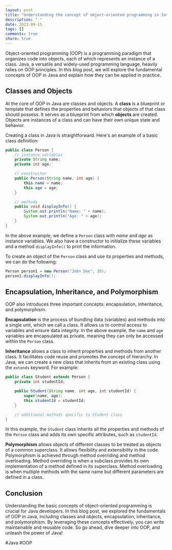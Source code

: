 ```yaml
---
layout: post
title: "Understanding the concept of object-oriented programming in Java"
description: " "
date: 2023-09-15
tags: []
comments: true
share: true
---
```


Object-oriented programming (OOP) is a programming paradigm that organizes code into objects, each of which represents an instance of a class. Java, a versatile and widely-used programming language, heavily relies on OOP principles. In this blog post, we will explore the fundamental concepts of OOP in Java and explain how they can be applied in practice.

## Classes and Objects

At the core of OOP in Java are classes and objects. A **class** is a blueprint or template that defines the properties and behaviors that objects of that class should possess. It serves as a blueprint from which **objects** are created. Objects are instances of a class and can have their own unique state and behavior.

Creating a class in Java is straightforward. Here's an example of a basic class definition:

```java
public class Person {
    // instance variables
    private String name;
    private int age;

    // constructor
    public Person(String name, int age) {
        this.name = name;
        this.age = age;
    }

    // methods
    public void displayInfo() {
        System.out.println("Name: " + name);
        System.out.println("Age: " + age);
    }
}
```

In the above example, we define a `Person` class with *name* and *age* as instance variables. We also have a constructor to initialize these variables and a method `displayInfo()` to print the information.

To create an object of the `Person` class and use its properties and methods, we can do the following:

```java
Person person1 = new Person("John Doe", 30);
person1.displayInfo();
```

## Encapsulation, Inheritance, and Polymorphism

OOP also introduces three important concepts: encapsulation, inheritance, and polymorphism.

**Encapsulation** is the process of bundling data (variables) and methods into a single unit, which we call a class. It allows us to control access to variables and ensure data integrity. In the above example, the `name` and `age` variables are encapsulated as private, meaning they can only be accessed within the `Person` class.

**Inheritance** allows a class to inherit properties and methods from another class. It facilitates code reuse and promotes the concept of hierarchy. In Java, we can create a new class that inherits from an existing class using the `extends` keyword. For example:

```java
public class Student extends Person {
    private int studentId;

    public Student(String name, int age, int studentId) {
        super(name, age);
        this.studentId = studentId;
    }

    // additional methods specific to Student class
}
```

In this example, the `Student` class inherits all the properties and methods of the `Person` class and adds its own specific attributes, such as `studentId`.

**Polymorphism** allows objects of different classes to be treated as objects of a common superclass. It allows flexibility and extensibility in the code. Polymorphism is achieved through method overriding and method overloading. Method overriding is when a subclass provides its own implementation of a method defined in its superclass. Method overloading is when multiple methods with the same name but different parameters are defined in a class.

## Conclusion

Understanding the basic concepts of object-oriented programming is crucial for Java developers. In this blog post, we explored the fundamentals of OOP in Java, including classes and objects, encapsulation, inheritance, and polymorphism. By leveraging these concepts effectively, you can write maintainable and reusable code. So go ahead, dive deeper into OOP, and unleash the power of Java!

#Java #OOP